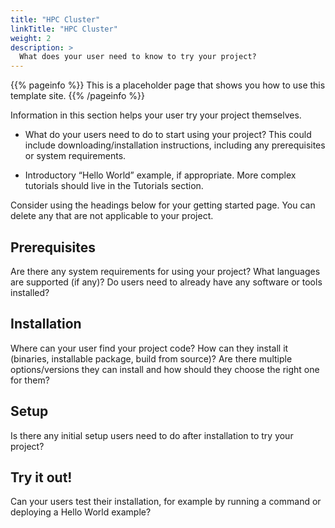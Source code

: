 ```yaml
---
title: "HPC Cluster"
linkTitle: "HPC Cluster"
weight: 2
description: >
  What does your user need to know to try your project?
---
```


{{% pageinfo %}}
This is a placeholder page that shows you how to use this template site.
{{% /pageinfo %}}

Information in this section helps your user try your project themselves.

* What do your users need to do to start using your project? This could include downloading/installation instructions, including any prerequisites or system requirements.

* Introductory “Hello World” example, if appropriate. More complex tutorials should live in the Tutorials section.

Consider using the headings below for your getting started page. You can delete any that are not applicable to your project.

## Prerequisites

Are there any system requirements for using your project? What languages are supported (if any)? Do users need to already have any software or tools installed?

## Installation

Where can your user find your project code? How can they install it (binaries, installable package, build from source)? Are there multiple options/versions they can install and how should they choose the right one for them?

## Setup

Is there any initial setup users need to do after installation to try your project?

## Try it out!

Can your users test their installation, for example by running a command or deploying a Hello World example?

